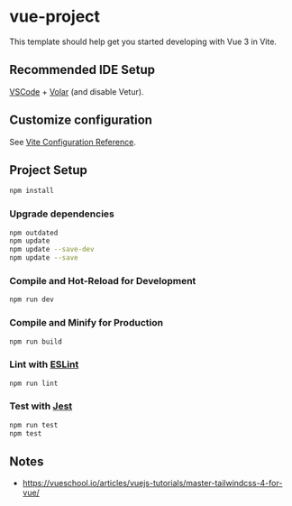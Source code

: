 # vue-project

This template should help get you started developing with Vue 3 in Vite.

## Recommended IDE Setup

[VSCode](https://code.visualstudio.com/) + [Volar](https://marketplace.visualstudio.com/items?itemName=Vue.volar) (and disable Vetur).

## Customize configuration

See [Vite Configuration Reference](https://vitejs.dev/config/).

## Project Setup

```sh
npm install
```

### Upgrade dependencies

```sh
npm outdated
npm update
npm update --save-dev
npm update --save
```

### Compile and Hot-Reload for Development

```sh
npm run dev
```

### Compile and Minify for Production

```sh
npm run build
```

### Lint with [ESLint](https://eslint.org/)

```sh
npm run lint
```

### Test with [Jest](https://jestjs.io/)

```sh
npm run test
npm test
```

## Notes

- <https://vueschool.io/articles/vuejs-tutorials/master-tailwindcss-4-for-vue/>
